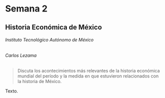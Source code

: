 # Semana 2

## Historia Económica de México

###### Instituto Tecnológico Autónomo de México

###### Carlos Lezama

> Discuta los acontecimientos más relevantes de la historia económica mundial del período y la medida en que estuvieron relacionados con la historia de México.

Texto.